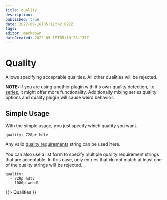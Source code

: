 ```yaml
---
title: quality
description: 
published: true
date: 2022-09-18T05:12:42.022Z
tags: 
editor: markdown
dateCreated: 2022-09-18T05:10:28.137Z
---
```


# Quality

Allows specifying acceptable qualities. All other qualities will be rejected. 

**NOTE:** If you are using another plugin with it's own quality detection, i.e. [series](/Plugins/series), it might offer more functionality. Additionally mixing series quality options and quality plugin will cause weird behavior.

## Simple Usage

With the simple usage, you just specify which quality you want.

```
quality: 720p+ hdtv
```

Any valid [quality requirements](/Plugins/quality#qualities) string can be used here.

You can also use a list form to specify multiple quality requirement strings that are acceptable. In this case, only entries that do not match at least one of the quality strings will be rejected.

```
quality:
  - 720p hdtv
  - 1080p webdl
```

{{> Qualities }}
